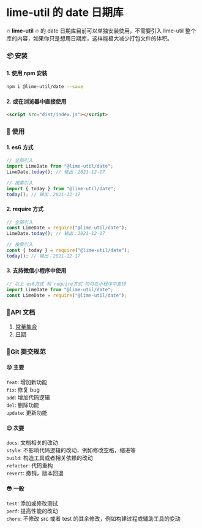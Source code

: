 # lime-util 的 date 日期库

🔥 **lime-util** 🔥 的 date 日期库目前可以单独安装使用，不需要引入 lime-util 整个库的内容，如果你只是想用日期库，这样能极大减少打包文件的体积。

### 📦 安装

#### 1. 使用 npm 安装

```bash
npm i @lime-util/date --save
```

#### 2. 或在浏览器中直接使用

```html
<script src="dist/index.js"></script>
```

### 🎨 使用

#### 1. es6 方式

```javascript
// 全部引入
import LimeDate from "@lime-util/date";
LimeDate.today(); // 输出：2021-12-17

// 按需引入
import { today } from "@lime-util/date";
today(); // 输出：2021-12-17
```

#### 2. require 方式

```javascript
// 全部引入
const LimeDate = require("@lime-util/date");
LimeDate.today(); // 输出：2021-12-17

// 按需引入
const { today } = require("@lime-util/date");
today(); // 输出：2021-12-17
```

#### 3. 支持微信小程序中使用

```javascript
// 以上 es6方式 和 require方式 均可在小程序中支持
import LimeDate from "@lime-util/date";
const LimeDate = require("@lime-util/date");
```

### 📝API 文档

1. [常量集合](https://github.com/qq575792372/lime-util/blob/v2/doc/constant.md)
2. [日期](https://github.com/qq575792372/lime-util/blob/v2/doc/date.md)

### 🔖Git 提交规范

#### 😝 主要

`feat`: 增加新功能  
`fix`: 修复 bug  
`add`: 增加代码逻辑  
`del`: 删除功能  
`update`: 更新功能

#### 😉 次要

`docs`: 文档相关的改动  
`style`: 不影响代码逻辑的改动，例如修改空格，缩进等  
`build`: 构造工具或者相关依赖的改动  
`refactor`: 代码重构  
`revert`: 撤销，版本回退

#### 😳 一般

`test`: 添加或修改测试  
`perf`: 提高性能的改动  
`chore`: 不修改 src 或者 test 的其余修改，例如构建过程或辅助工具的变动
